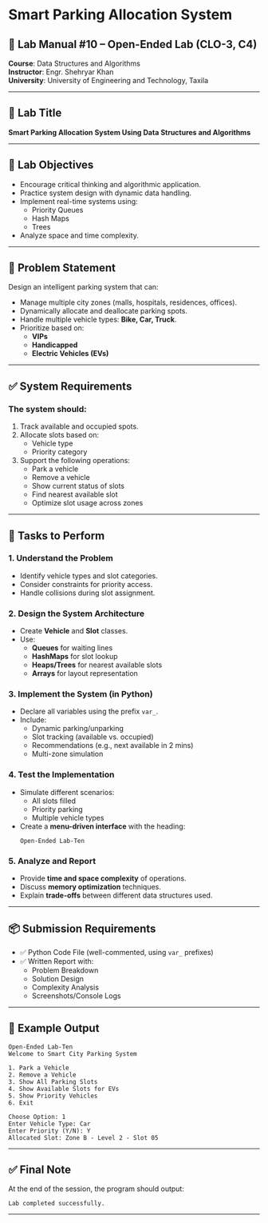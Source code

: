 # Smart Parking Allocation System

## 🧪 Lab Manual #10 – Open-Ended Lab (CLO-3, C4)

**Course**: Data Structures and Algorithms  
**Instructor**: Engr. Shehryar Khan  
**University**: University of Engineering and Technology, Taxila

---

## 📝 Lab Title
**Smart Parking Allocation System Using Data Structures and Algorithms**

---

## 🎯 Lab Objectives

- Encourage critical thinking and algorithmic application.
- Practice system design with dynamic data handling.
- Implement real-time systems using:
  - Priority Queues
  - Hash Maps
  - Trees
- Analyze space and time complexity.

---

## 🧩 Problem Statement

Design an intelligent parking system that can:
- Manage multiple city zones (malls, hospitals, residences, offices).
- Dynamically allocate and deallocate parking spots.
- Handle multiple vehicle types: **Bike, Car, Truck**.
- Prioritize based on:
  - **VIPs**
  - **Handicapped**
  - **Electric Vehicles (EVs)**

---

## ✅ System Requirements

### The system should:

1. Track available and occupied spots.
2. Allocate slots based on:
   - Vehicle type
   - Priority category
3. Support the following operations:
   - Park a vehicle
   - Remove a vehicle
   - Show current status of slots
   - Find nearest available slot
   - Optimize slot usage across zones

---

## 👣 Tasks to Perform

### 1. Understand the Problem
- Identify vehicle types and slot categories.
- Consider constraints for priority access.
- Handle collisions during slot assignment.

### 2. Design the System Architecture
- Create **Vehicle** and **Slot** classes.
- Use:
  - **Queues** for waiting lines
  - **HashMaps** for slot lookup
  - **Heaps/Trees** for nearest available slots
  - **Arrays** for layout representation

### 3. Implement the System (in Python)
- Declare all variables using the prefix `var_`.
- Include:
  - Dynamic parking/unparking
  - Slot tracking (available vs. occupied)
  - Recommendations (e.g., next available in 2 mins)
  - Multi-zone simulation

### 4. Test the Implementation
- Simulate different scenarios:
  - All slots filled
  - Priority parking
  - Multiple vehicle types
- Create a **menu-driven interface** with the heading:
  ```
  Open-Ended Lab-Ten
  ```

### 5. Analyze and Report
- Provide **time and space complexity** of operations.
- Discuss **memory optimization** techniques.
- Explain **trade-offs** between different data structures used.

---

## 📦 Submission Requirements

- ✅ Python Code File (well-commented, using `var_` prefixes)
- ✅ Written Report with:
  - Problem Breakdown
  - Solution Design
  - Complexity Analysis
  - Screenshots/Console Logs

---

## 🧾 Example Output

```text
Open-Ended Lab-Ten
Welcome to Smart City Parking System

1. Park a Vehicle
2. Remove a Vehicle
3. Show All Parking Slots
4. Show Available Slots for EVs
5. Show Priority Vehicles
6. Exit

Choose Option: 1
Enter Vehicle Type: Car
Enter Priority (Y/N): Y
Allocated Slot: Zone B - Level 2 - Slot 05
```

---

## ✅ Final Note
At the end of the session, the program should output:
```
Lab completed successfully.
```

---

